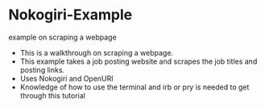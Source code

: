 # Nokogiri-Example
example on scraping a webpage

- This is a walkthrough on scraping a webpage.
- This example takes a job posting website and scrapes the job titles and posting links.
- Uses Nokogiri and OpenURI
- Knowledge of how to use the terminal and irb or pry is needed to get through this tutorial
